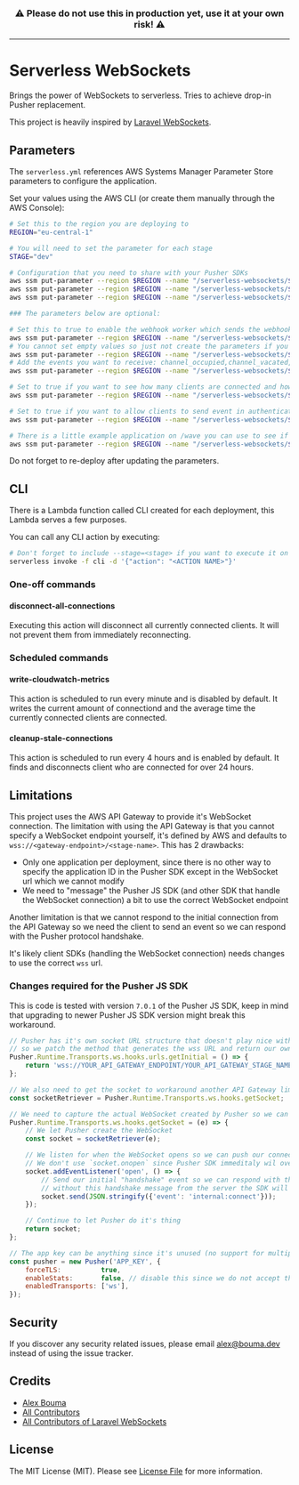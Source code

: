 <h3 align="center">
    <b>⚠️ Please do not use this in production yet, use it at your own risk! ⚠️</b>
</h3>

---

# Serverless WebSockets

Brings the power of WebSockets to serverless. Tries to achieve drop-in Pusher replacement.

This project is heavily inspired by [Laravel WebSockets](https://github.com/beyondcode/laravel-websockets).

## Parameters

The `serverless.yml` references AWS Systems Manager Parameter Store parameters to configure the application.

Set your values using the AWS CLI (or create them manually through the AWS Console):

```bash
# Set this to the region you are deploying to
REGION="eu-central-1"

# You will need to set the parameter for each stage
STAGE="dev"

# Configuration that you need to share with your Pusher SDKs
aws ssm put-parameter --region $REGION --name "/serverless-websockets/$STAGE/app-id" --type String --value 'MY_APP_ID'
aws ssm put-parameter --region $REGION --name "/serverless-websockets/$STAGE/app-key" --type String --value 'MY_APP_KEY'
aws ssm put-parameter --region $REGION --name "/serverless-websockets/$STAGE/app-secret" --type String --value 'MY_APP_SECRET'

### The parameters below are optional:

# Set this to true to enable the webhook worker which sends the webhooks, set to false to disable the worker
aws ssm put-parameter --region $REGION --name "/serverless-websockets/$STAGE/webhook-enabled" --type String --value 'false'
# You cannot set empty values so just not create the parameters if you don't want webhooks
aws ssm put-parameter --region $REGION --name "/serverless-websockets/$STAGE/webhook-target" --type String --value ''
# Add the events you want to receive: channel_occupied,channel_vacated,member_added,member_removed,client_event
aws ssm put-parameter --region $REGION --name "/serverless-websockets/$STAGE/webhook-events" --type String --value ''

# Set to true if you want to see how many clients are connected and how long they are connected on average
aws ssm put-parameter --region $REGION --name "/serverless-websockets/$STAGE/write-cloudwatch-metrics" --type String --value 'false'

# Set to true if you want to allow clients to send event in authenticated channels
aws ssm put-parameter --region $REGION --name "/serverless-websockets/$STAGE/client-events-enabled" --type String --value 'false'

# There is a little example application on /wave you can use to see if everything is working as expected
aws ssm put-parameter --region $REGION --name "/serverless-websockets/$STAGE/wave-example-enabled" --type String --value 'false'
```

Do not forget to re-deploy after updating the parameters.

## CLI

There is a Lambda function called CLI created for each deployment, this Lambda serves a few purposes.

You can call any CLI action by executing:

```bash
# Don't forget to include --stage=<stage> if you want to execute it on a specific stage
serverless invoke -f cli -d '{"action": "<ACTION NAME>"}'
```

### One-off commands

#### disconnect-all-connections

Executing this action will disconnect all currently connected clients. It will not prevent them from immediately reconnecting.

### Scheduled commands

#### write-cloudwatch-metrics

This action is scheduled to run every minute and is disabled by default. It writes the current amount of connectiond and the average time the currently connected clients are connected.

#### cleanup-stale-connections

This action is scheduled to run every 4 hours and is enabled by default. It finds and disconnects client who are connected for over 24 hours.

## Limitations

This project uses the AWS API Gateway to provide it's WebSocket connection. The limitation with using the API Gateway is that you cannot specify a WebSocket endpoint yourself, it's defined by AWS and defaults to `wss://<gateway-endpoint>/<stage-name>`. This has 2 drawbacks:

- Only one application per deployment, since there is no other way to specify the application ID in the Pusher SDK except in the WebSocket url which we cannot modify
- We need to "message" the Pusher JS SDK (and other SDK that handle the WebSocket connection) a bit to use the correct WebSocket endpoint

Another limitation is that we cannot respond to the initial connection from the API Gateway so we need the client to send an event so we can respond with the Pusher protocol handshake.

It's likely client SDKs (handling the WebSocket connection) needs changes to use the correct `wss` url.

### Changes required for the Pusher JS SDK

This is code is tested with version `7.0.1` of the Pusher JS SDK, keep in mind that upgrading to newer Pusher JS SDK version might break this workaround.

```js
// Pusher has it's own socket URL structure that doesn't play nice with API Gateway
// so we patch the method that generates the wss URL and return our own WebSocket URL
Pusher.Runtime.Transports.ws.hooks.urls.getInitial = () => {
    return 'wss://YOUR_API_GATEWAY_ENDPOINT/YOUR_API_GATEWAY_STAGE_NAME';
};

// We also need to get the socket to workaround another API Gateway limitation
const socketRetriever = Pusher.Runtime.Transports.ws.hooks.getSocket;

// We need to capture the actual WebSocket created by Pusher so we can send an initital message
Pusher.Runtime.Transports.ws.hooks.getSocket = (e) => {
    // We let Pusher create the WebSocket
    const socket = socketRetriever(e);

    // We listen for when the WebSocket opens so we can push our connect message
    // We don't use `socket.onopen` since Pusher SDK immeditaly wil overwrite it
    socket.addEventListener('open', () => {
        // Send our initial "handshake" event so we can respond with the Pusher handshake message
        // without this handshake message from the server the SDK will timeout the connection and reconnect
        socket.send(JSON.stringify({'event': 'internal:connect'}));
    });

    // Continue to let Pusher do it's thing
    return socket;
};

// The app key can be anything since it's unused (no support for multiple apps per deployment)
const pusher = new Pusher('APP_KEY', {
    forceTLS:          true,
    enableStats:       false, // disable this since we do not accept the stats being sent
    enabledTransports: ['ws'],
});
```

## Security

If you discover any security related issues, please email alex@bouma.dev instead of using the issue tracker.

## Credits

- [Alex Bouma](https://github.com/stayallive)
- [All Contributors](../../contributors)
- [All Contributors of Laravel WebSockets](https://github.com/beyondcode/laravel-websockets)

## License

The MIT License (MIT). Please see [License File](LICENSE.md) for more information.

